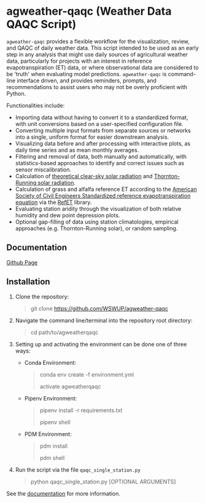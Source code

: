 agweather-qaqc (Weather Data QAQC Script)
==============================================
``agweather-qaqc`` provides a flexible workflow for the visualization, review, and QAQC of daily weather data. This script intended to be used as an early step in any analysis that might use daily sources of agricultural weather data, particularly for projects with an interest in reference evapotranspiration (ET) data, or where observational data are considered to be 'truth' when evaluating model predictions. ``agweather-qaqc`` is command-line interface driven, and provides reminders, prompts, and recommendations to assist users who may not be overly proficient with Python.

Functionalities include:
* Importing data without having to convert it to a standardized format, with unit conversions based on a user-specified configuration file.
* Converting multiple input formats from separate sources or networks into a single, uniform format for easier downstream analysis.
* Visualizing data before and after processing with interactive plots, as daily time series and as mean monthly averages.
* Filtering and removal of data, both manually and automatically, with statistics-based approaches to identify and correct issues such as sensor miscalibration.
* Calculation of [theoretical clear-sky solar radiation]((https://wswup.github.io/agweather-qaqc/_static/asce_refet_appendices.pdf)) and [Thornton-Running solar radiation](https://wswup.github.io/agweather-qaqc/_static/thornton_running_1997.pdf).
* Calculation of grass and alfalfa reference ET according to the [American Society of Civil Engineers Standardized reference evapotranspiration equation](https://wswup.github.io/agweather-qaqc/_static/asce_refet_publication.pdf) via the [RefET](https://github.com/WSWUP/RefET) library.
* Evaluating station aridity through the visualization of both relative humidity and dew point depression plots.
* Optional gap-filling of data using station climatologies, empirical approaches (e.g. Thornton-Running solar), or random sampling.

Documentation
-------------

[Github Page](https://wswup.github.io/agweather-qaqc/)

Installation
------------

1. Clone the repository:

    >git clone https://github.com/WSWUP/agweather-qaqc

2. Navigate the command line/terminal into the repository root directory:

    >cd path/to/agweatherqaqc
3. Setting up and activating the environment can be done one of three ways:
   * Conda Environment:
     > conda env create -f environment.yml
     > 
     > activate agweatherqaqc
   * Pipenv Environment:
     > pipenv install -r requirements.txt
     >
     > pipenv shell
   * PDM Environment:
     > pdm install
     > 
     > pdm shell

4. Run the script via the file ``qaqc_single_station.py``
    > python qaqc_single_station.py [OPTIONAL ARGUMENTS]

See the [documentation](https://wswup.github.io/agweather-qaqc/) for more information.

